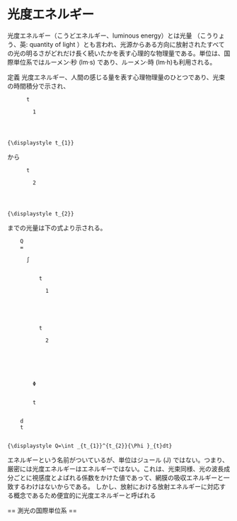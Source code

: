 # 光度エネルギー

光度エネルギー（こうどエネルギー、luminous energy）とは光量 （こうりょう、英: quantity of light ）とも言われ、光源からある方向に放射されたすべての光の明るさがどれだけ長く続いたかを表す心理的な物理量である。単位は、国際単位系ではルーメン·秒 (lm·s) であり、ルーメン·時 (lm·h)も利用される。

定義
光度エネルギー、人間の感じる量を表す心理物理量のひとつであり、光束の時間積分で示され、
  
    
      
        
          t
          
            1
          
        
      
    
    {\displaystyle t_{1}}
  
から
  
    
      
        
          t
          
            2
          
        
      
    
    {\displaystyle t_{2}}
  
までの光量は下の式より示される。

  
    
      
        Q
        =
        
          ∫
          
            
              t
              
                1
              
            
          
          
            
              t
              
                2
              
            
          
        
        
          
            Φ
          
          
            t
          
        
        d
        t
      
    
    {\displaystyle Q=\int _{t_{1}}^{t_{2}}{\Phi }_{t}dt}
  

エネルギーという名前がついているが、単位はジュール (J) ではない。つまり、厳密には光度エネルギーはエネルギーではない。これは、光束同様、光の波長成分ごとに視感度とよばれる係数をかけた値であって、網膜の吸収エネルギーと一致するわけはないからである。
しかし、放射における放射エネルギーに対応する概念であるため便宜的に光度エネルギーと呼ばれる


== 測光の国際単位系 ==